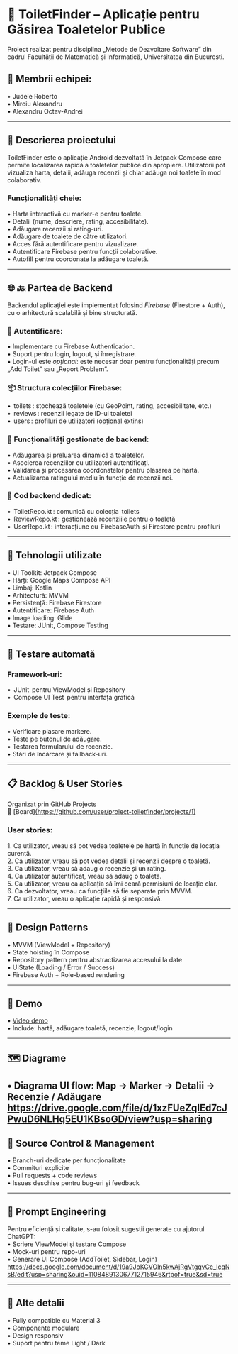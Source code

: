 # 🚻 ToiletFinder – Aplicație pentru Găsirea Toaletelor Publice

Proiect realizat pentru disciplina „Metode de Dezvoltare Software” din cadrul Facultății de Matematică și Informatică, Universitatea din București.

## 👥 Membrii echipei:
•⁠  Judele Roberto  
•⁠  ⁠Miroiu Alexandru  
•⁠  Alexandru Octav-Andrei  

---

## 📱 Descrierea proiectului

ToiletFinder este o aplicație Android dezvoltată în Jetpack Compose care permite localizarea rapidă a toaletelor publice din apropiere. Utilizatorii pot vizualiza harta, detalii, adăuga recenzii și chiar adăuga noi toalete în mod colaborativ.

### Funcționalități cheie:
•⁠  ⁠Harta interactivă cu marker-e pentru toalete.  
•⁠  ⁠Detalii (nume, descriere, rating, accesibilitate).  
•⁠  ⁠Adăugare recenzii și rating-uri.  
•⁠  ⁠Adăugare de toalete de către utilizatori.  
•⁠  ⁠Acces fără autentificare pentru vizualizare.  
•⁠  ⁠Autentificare Firebase pentru funcții colaborative.  
•⁠  ⁠Autofill pentru coordonate la adăugare toaletă.  

---

## 🌐 🔙 Partea de Backend

Backendul aplicației este implementat folosind *Firebase* (Firestore + Auth), cu o arhitectură scalabilă și bine structurată.

### 🔐 Autentificare:
•⁠  ⁠Implementare cu Firebase Authentication.  
•⁠  ⁠Suport pentru login, logout, și înregistrare.  
•⁠  ⁠Login-ul este *opțional*: este necesar doar pentru funcționalități precum „Add Toilet” sau „Report Problem”.  

### 📦 Structura colecțiilor Firebase:
•⁠  ⁠⁠ toilets ⁠: stochează toaletele (cu GeoPoint, rating, accesibilitate, etc.)  
•⁠  ⁠⁠ reviews ⁠: recenzii legate de ID-ul toaletei  
•⁠  ⁠⁠ users ⁠: profiluri de utilizatori (opțional extins)  

### 🔁 Funcționalități gestionate de backend:
•⁠  ⁠Adăugarea și preluarea dinamică a toaletelor.  
•⁠  ⁠Asocierea recenziilor cu utilizatori autentificați.  
•⁠  ⁠Validarea și procesarea coordonatelor pentru plasarea pe hartă.  
•⁠  ⁠Actualizarea ratingului mediu în funcție de recenzii noi.  

### 📂 Cod backend dedicat:
•⁠  ⁠⁠ ToiletRepo.kt ⁠: comunică cu colecția ⁠ toilets ⁠  
•⁠  ⁠⁠ ReviewRepo.kt ⁠: gestionează recenziile pentru o toaletă  
•⁠  ⁠⁠ UserRepo.kt ⁠: interacțiune cu ⁠ FirebaseAuth ⁠ și Firestore pentru profiluri  

---

## 🔧 Tehnologii utilizate

•⁠  ⁠UI Toolkit: Jetpack Compose  
•⁠  ⁠Hărți: Google Maps Compose API  
•⁠  ⁠Limbaj: Kotlin  
•⁠  ⁠Arhitectură: MVVM  
•⁠  ⁠Persistență: Firebase Firestore  
•⁠  ⁠Autentificare: Firebase Auth  
•⁠  ⁠Image loading: Glide  
•⁠  ⁠Testare: JUnit, Compose Testing  

---

## 🧪 Testare automată

### Framework-uri:
•⁠  ⁠⁠ JUnit ⁠ pentru ViewModel și Repository  
•⁠  ⁠⁠ Compose UI Test ⁠ pentru interfața grafică  

### Exemple de teste:
•⁠  ⁠Verificare plasare markere.  
•⁠  ⁠Teste pe butonul de adăugare.  
•⁠  ⁠Testarea formularului de recenzie.  
•⁠  ⁠Stări de încărcare și fallback-uri.  

---

## 📋 Backlog & User Stories

Organizat prin GitHub Projects  
🔗 [Board][(https://github.com/user/proiect-toiletfinder/projects/1)](https://github.com/users/RobertoJudele/projects/2)

### User stories:
1.⁠ ⁠Ca utilizator, vreau să pot vedea toaletele pe hartă în funcție de locația curentă.  
2.⁠ ⁠Ca utilizator, vreau să pot vedea detalii și recenzii despre o toaletă.  
3.⁠ ⁠Ca utilizator, vreau să adaug o recenzie și un rating.  
4.⁠ ⁠Ca utilizator autentificat, vreau să adaug o toaletă.  
5.⁠ ⁠Ca utilizator, vreau ca aplicația să îmi ceară permisiuni de locație clar.  
6.⁠ ⁠Ca dezvoltator, vreau ca funcțiile să fie separate prin MVVM.  
7.⁠ ⁠Ca utilizator, vreau o aplicație rapidă și responsivă.  

---

## 🧠 Design Patterns

•⁠  ⁠MVVM (ViewModel + Repository)  
•⁠  ⁠State hoisting în Compose  
•⁠  ⁠Repository pattern pentru abstractizarea accesului la date  
•⁠  ⁠UIState (Loading / Error / Success)  
•⁠  ⁠Firebase Auth + Role-based rendering  

---

## 🎥 Demo

•⁠  ⁠[Video demo](https://youtu.be/link-demo)  
•⁠  ⁠Include: hartă, adăugare toaletă, recenzie, logout/login  

---

## 🗺️ Diagrame

•⁠  ⁠Diagrama UI flow: Map → Marker → Detalii → Recenzie / Adăugare  
https://drive.google.com/file/d/1xzFUeZqIEd7cJPwuD6NLHq5EU1KBsoGD/view?usp=sharing
---

## 🔀 Source Control & Management

•⁠  ⁠Branch-uri dedicate per funcționalitate  
•⁠  ⁠Commituri explicite  
•⁠  ⁠Pull requests + code reviews  
•⁠  ⁠Issues deschise pentru bug-uri și feedback  

---

## 🤖 Prompt Engineering

Pentru eficiență și calitate, s-au folosit sugestii generate cu ajutorul ChatGPT:  
•⁠  ⁠Scriere ViewModel și testare Compose  
•⁠  ⁠Mock-uri pentru repo-uri  
•⁠  ⁠Generare UI Compose (AddToilet, Sidebar, Login)  
https://docs.google.com/document/d/19a9JoKCVOln5kwAjRgVtgqvCc_IcqNsB/edit?usp=sharing&ouid=110848913067712715946&rtpof=true&sd=true

---

## 📎 Alte detalii

•⁠  ⁠Fully compatible cu Material 3  
•⁠  ⁠Componente modulare   
•⁠  ⁠Design responsiv  
•⁠  ⁠Suport pentru teme Light / Dark  
